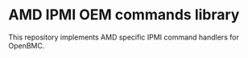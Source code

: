 # AMD IPMI OEM commands library

This repository implements AMD specific IPMI command handlers for OpenBMC.


